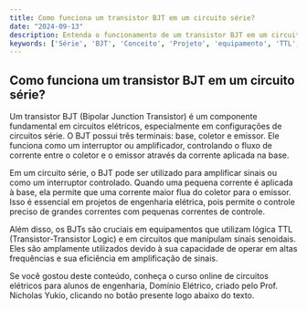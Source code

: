 ```yaml
---
title: Como funciona um transistor BJT em um circuito série?
date: "2024-09-13"
description: Entenda o funcionamento de um transistor BJT em um circuito série e sua importância em projetos de engenharia elétrica.
keywords: ['Série', 'BJT', 'Conceito', 'Projeto', 'equipamento', 'TTL', 'Senoidal']
---
```


## Como funciona um transistor BJT em um circuito série?

Um transistor BJT (Bipolar Junction Transistor) é um componente fundamental em circuitos elétricos, especialmente em configurações de circuitos série. O BJT possui três terminais: base, coletor e emissor. Ele funciona como um interruptor ou amplificador, controlando o fluxo de corrente entre o coletor e o emissor através da corrente aplicada na base.

Em um circuito série, o BJT pode ser utilizado para amplificar sinais ou como um interruptor controlado. Quando uma pequena corrente é aplicada à base, ela permite que uma corrente maior flua do coletor para o emissor. Isso é essencial em projetos de engenharia elétrica, pois permite o controle preciso de grandes correntes com pequenas correntes de controle.

Além disso, os BJTs são cruciais em equipamentos que utilizam lógica TTL (Transistor-Transistor Logic) e em circuitos que manipulam sinais senoidais. Eles são amplamente utilizados devido à sua capacidade de operar em altas frequências e sua eficiência em amplificação de sinais.

Se você gostou deste conteúdo, conheça o curso online de circuitos elétricos para alunos de engenharia, Domínio Elétrico, criado pelo Prof. Nicholas Yukio, clicando no botão presente logo abaixo do texto.